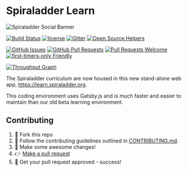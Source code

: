 # Spiraladder Learn

![Spiraladder Social Banner](https://s3.amazonaws.com/spiraladder/wide-social-banner.png)

[![Build Status](https://travis-ci.org/spiraladder/learn.svg?branch=master)](https://travis-ci.org/spiraladder/learn)
[![license](https://img.shields.io/badge/license-BSD--3--Clause-lightgrey.svg?style=flat-square)](https://opensource.org/licenses/BSD-3-Clause)  [![Gitter](https://img.shields.io/gitter/room/spiraladder/Contributors.svg?style=flat-square)](https://gitter.im/spiraladder/Contributors)
[![Open Source Helpers](https://www.codetriage.com/spiraladder/learn/badges/users.svg)](https://www.codetriage.com/spiraladder/learn)

[![GitHub Issues](https://img.shields.io/github/issues/spiraladder/learn.svg?style=flat-square)](https://github.com/spiraladder/learn/issues) [![GitHub Pull Requests](https://img.shields.io/github/issues-pr/Spiraladder/learn.svg?style=flat-square)](https://github.com/spiraladder/learn/pulls) [![Pull Requests Welcome](https://img.shields.io/badge/PRs-welcome-brightgreen.svg?style=flat-square)](http://makeapullrequest.com)
[![first-timers-only Friendly](https://img.shields.io/badge/first--timers--only-friendly-blue.svg?style=flat-square)](http://www.firsttimersonly.com/)

[![Throughput Graph](https://graphs.waffle.io/spiraladder/learn/throughput.svg)](https://waffle.io/spiraladder/learn/metrics)

The Spiraladder curriculum are now housed in this new stand-alone web app, https://learn.spiraladder.org.

This coding environment uses Gatsby.js and is much faster and easier to maintain than our old beta learning environment.

## Contributing

1. 🍴 Fork this repo
2. 👀️ Follow the contributing guidelines outlined in [CONTRIBUTING.md](CONTRIBUTING.md).
3. 🔧 Make some awesome changes!
4. 👉 [Make a pull request](https://github.com/spiraladder/learn/compare)
5. 🎉 Get your pull request approved - success!
